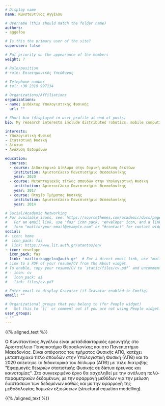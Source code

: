 ```yaml
---
# Display name
name: Κωνσταντίνος Αγγέλου

# Username (this should match the folder name)
authors:
- aggelou

# Is this the primary user of the site?
superuser: false

# Put priority on the appearance of the members
weight: 7

# Role/position
# role: Επιστημονικός Υπεύθυνος

# Telephone number
# tel: +30 2310 997134

# Organizations/Affiliations
organizations:
- name: Διδάκτωρ Υπολογιστικής Φυσικής
  url: ""

# Short bio (displayed in user profile at end of posts)
bio: My research interests include distributed robotics, mobile computing and programmable matter.

interests:
- Υπολογιστική Φυσική
- Στατιστική Φυσική
- Δίκτυα
- Ανάλυση δεδομένων

education:
  courses:
  - course: Διδακτορικό Δίπλωμα στην δομική ανάλυση δικτύων
    institution: Αριστοτέλειο Πανεπιστήμιο Θεσσαλονίκης
    year: 2020
  - course: Μεταπτυχιακός τίτλος σπουδών στην Υπολογιστική Φυσική
    institution: Αριστοτέλειο Πανεπιστήμιο Θεσσαλονίκης
    year: 2017
  - course: Πτυχίο Τμήματος Φυσικής
    institution: Αριστοτέλειο Πανεπιστήμιο Θεσσαλονίκης
    year: 2014

# Social/Academic Networking
# For available icons, see: https://sourcethemes.com/academic/docs/page-builder/#icons
#   For an email link, use "fas" icon pack, "envelope" icon, and a link in the
#   form "mailto:your-email@example.com" or "#contact" for contact widget.
social:
#- icon: home
#  icon_pack: fas
#  link: https://www.lit.auth.gr/atantos/en/
- icon: envelope
  icon_pack: fas
  link: 'mailto:kaggelou@auth.gr'  # For a direct email link, use "mailto:test@example.org".
# Link to a PDF of your resume/CV from the About widget.
# To enable, copy your resume/CV to `static/files/cv.pdf` and uncomment the lines below.
# - icon: cv
#   icon_pack: ai
#   link: files/cv.pdf

# Enter email to display Gravatar (if Gravatar enabled in Config)
email: ""

# Organizational groups that you belong to (for People widget)
#   Set this to `[]` or comment out if you are not using People widget.
user_groups:
- ""
---
```


{{% aligned_text %}}

Ο Κωνσταντίνος Αγγέλου είναι μεταδιδακτορικός ερευνητής στο Αριστοτέλειο Πανεπιστήμιο Θεσσαλονίκης και στο Πανεπιστήμιο Μακεδονίας. Είναι απόφοιτος του τμήματος Φυσικής ΑΠΘ,  κατέχει μεταπτυχιακό τίτλο σπουδών στην Υπολογιστική Φυσική (ΑΠΘ) και το 2020 απέκτησε το διδακτορικό του δίπλωμα (ΑΠΘ) με τίτλο διατριβής "Εφαρμογές θεωριών στατιστικής Φυσικής σε δίκτυα έρευνας και καινοτομίας". Στο συγκεκριμένο έργο θα ασχοληθεί με την ανάλυση πολύ-παραμετρικών δεδομένων, με την εφαρμογή μεθόδων για την μείωση διαστάσεων των δεδομένων καθώς και με την εφαρμογή της μεθοδολογίας δομικών εξισώσεων (structural equation modelling).


{{% /aligned_text %}}
